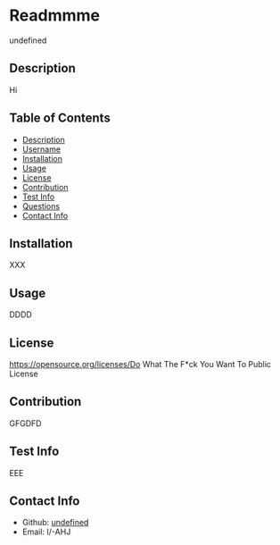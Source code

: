 # Readmmme
  undefined
 
  ## Description
Hi

## Table of Contents
- [Description](#description)
- [Username](#username)
- [Installation](#installation)
- [Usage](#usage)
- [License](#license)
- [Contribution](#contribution)
- [Test Info](#test)
- [Questions](#questions)
- [Contact Info](#contact-info)

## Installation
  XXX

  ## Usage
  DDDD

  ## License
  https://opensource.org/licenses/Do What The F*ck You Want To Public License

  ## Contribution
  GFGDFD

  ## Test Info
  EEE

  ## Contact Info
  - Github: [undefined](https://github.com/undefined)
  - Email: I/-AHJ

